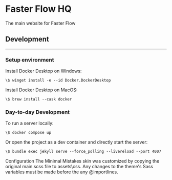 
# Faster Flow HQ

The main website for Faster Flow

## Development

---

### Setup environment

Install Docker Desktop on Windows:

```
\$ winget install -e --id Docker.DockerDesktop
```

Install Docker Desktop on MacOS:

```
\$ brew install --cask docker
```

### Day-to-day Development

To run a server locally:
```
\$ docker compose up
```

Or open the project as a dev container and directly start the server:
```
\$ bundle exec jekyll serve --force_polling --livereload --port 4007
```

Configuration
The Minimal Mistakes skin was customized by copying the original main.scss file to assets\css. Any changes to the theme's Sass variables must be made before the any @importlines.

